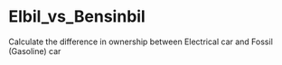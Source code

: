 # Elbil_vs_Bensinbil
Calculate the difference in ownership between Electrical car and Fossil (Gasoline) car

